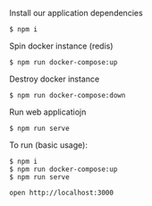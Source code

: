 Install our application dependencies
```
$ npm i
```

Spin docker instance (redis)
```
$ npm run docker-compose:up
```

Destroy docker instance
```
$ npm run docker-compose:down
```

Run web applicatiojn
```
$ npm run serve
```

To run (basic usage):
```
$ npm i
$ npm run docker-compose:up
$ npm run serve

open http://localhost:3000
```
